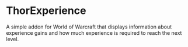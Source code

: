# ThorExperience

A simple addon for World of Warcraft that displays information about experience gains and how much experience is required to reach the next level.

